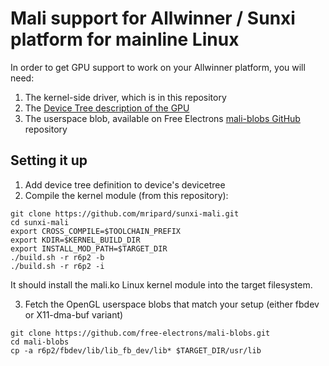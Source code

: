 # Mali support for Allwinner / Sunxi platform for mainline Linux

In order to get GPU support to work on your Allwinner platform, you will need:

1. The kernel-side driver, which is in this repository
2. The [Device Tree description of the GPU](https://git.kernel.org/pub/scm/linux/kernel/git/torvalds/linux.git/tree/Documentation/devicetree/bindings/gpu/arm,mali-utgard.txt)
3. The userspace blob, available on Free Electrons [mali-blobs GitHub](https://github.com/free-electrons/mali-blobs)  repository

## Setting it up

1. Add device tree definition to device's devicetree
2. Compile the kernel module (from this repository):
```
git clone https://github.com/mripard/sunxi-mali.git
cd sunxi-mali
export CROSS_COMPILE=$TOOLCHAIN_PREFIX
export KDIR=$KERNEL_BUILD_DIR
export INSTALL_MOD_PATH=$TARGET_DIR
./build.sh -r r6p2 -b
./build.sh -r r6p2 -i
```
It should install the mali.ko Linux kernel module into the target filesystem.

3. Fetch the OpenGL userspace blobs that match your setup (either fbdev or X11-dma-buf variant)
```
git clone https://github.com/free-electrons/mali-blobs.git
cd mali-blobs
cp -a r6p2/fbdev/lib/lib_fb_dev/lib* $TARGET_DIR/usr/lib
```
